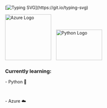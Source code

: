 [![Typing SVG](https://readme-typing-svg.demolab.com?font=Fira+Code&pause=1000&color=010406&width=435&lines=Hi%2C+I'm+Alexander+Vo+(guruincloud).;Learning+Python+and+Azure.)](https://git.io/typing-svg)

<p>
  <img src="https://logos-world.net/wp-content/uploads/2021/03/Azure-Logo-2020-present.png" alt="Azure Logo" width="150" />
  &nbsp;&nbsp;
  <img src="https://qavalidation.com/wp-content/uploads/2018/02/python-logo.png" alt="Python Logo" width="150" height="100"/>
</p>

<h3>Currently learning:</h3>
<p>- Python 🐍</p>
<br>
<p>- Azure ☁️</p>
